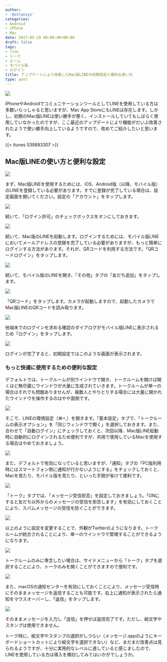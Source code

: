 ```yaml
---
author:
- '@ottanxyz'
categories:
- Android
- iPhone
- Mac
date: 2017-05-29 00:00:00+00:00
draft: false
tags:
- line
- トーク
- ルーム
- モバイル版
- ログイン
title: アップデートにより改善したMac版LINEの初期設定と便利な使い方
type: post
---
```


![](170529-592bc0263c43c.jpg)

iPhoneやAndroidでコミュニケーションツールとしてLINEを使用している方は多数いらっしゃると思いますが、Mac App StoreにもLINEは存在します。しかし、初期のMac版LINEは使い勝手が悪く、インストールしていてもしばらく使用していなかったのですが、ここ最近のアップデートにより機能がだいぶ改善されたようで使い勝手向上しているようですので、改めてご紹介したいと思います。

{{< itunes 539883307 >}}

## Mac版LINEの使い方と便利な設定

![](170529-592bc0de363e7.png)

まず、Mac版LINEを使用するためには、iOS、Android版（以降、モバイル版）のLINEを登録している必要があります。すでに登録が完了している場合は、設定画面を開いてください。設定の「アカウント」をタップします。

![](170529-592bc0e42e347.png)

続いて、「ログイン許可」のチェックボックスをオンにしておきます。

![](170529-592bc15cbde3a.png)

続いて、Mac版のLINEを起動します。ログインするためには、モバイル版LINEにおいてメールアドレスの登録を完了している必要がありますが、もっと簡単にログインする方法があります。それが、QRコードを利用する方法です。「QRコードログイン」をタップします。

![](170529-592bc16f5b11d.png)

続いて、モバイル版のLINEを開き、「その他」タブの「友だち追加」をタップします。

![](170529-592bc18056ba3.png)

「QRコード」をタップします。カメラが起動しますので、起動したカメラでMac版LINEのQRコードを読み取ります。

![](170529-592bc18bab3d0.png)

他端末でのログインを求める確認のダイアログがモバイル版LINEに表示されるため「ログイン」をタップします。

![](170529-592bc28be6a02.png)

ログインが完了すると、初期設定ではこのような画面が表示されます。

### もっと快適に使用するための便利な設定

デフォルトでは、トークルームが別ウインドウで開き、トークルームを開けば開くほど無尽蔵にウインドウが大量に生成されていきます。トークルームが単一の場合はそれでも問題ありませんが、複数人とやりとりする場合には大量に開かれたウインドウを操作するのはやや面倒です。

![](170529-592bc5193340a.png)

そこで、LINEの環境設定（⌘+,）を開きます。「基本設定」タブで、「トークルームの表示オプション」を「同じウィンドウで開く」を選択しておきます。また、合わせて「自動ログイン」にチェックしておくと、次回以降、Mac版LINE起動時に自動的にログインされるため便利ですが、共用で使用しているMacを使用する場合はやめておきましょう。

![](170529-592bc6759a622.png)

また、デフォルトで有効になっていると思いますが、「通知」タブの「PC版利用時にはスマートフォン側に通知が行かないようにする」をチェックしておくと、Macを見たり、モバイル版を見たり、といった手間が省けて便利です。

![](170529-592bc69eb619f.png)

「トーク」タブでは、「メッセージ受信拒否」を設定しておきましょう。「ONにすると友だち以外からのメッセージの受信を拒否します」を有効にしておくことにより、スパムメッセージの受信を防ぐことができます。

![](170529-592bc7358add9.png)

以上のように設定を変更することで、外観がTwitterのようになります。トークルームが統合されることにより、単一のウインドウで管理することができるようになります。

![](170529-592bc747b4ea1.png)

トークルームのみに専念したい場合は、サイドメニューから「トーク」タブを選択することにより、トークのみを開くことができますので便利です。

![](170529-592bccf7b15f3.png)

また、macOSの通知センターを有効にしておくことにより、メッセージ受信時にそのままメッセージを返信することも可能です。右上に通知が表示されたら通知をマウスオーバーし、「返信」をタップします。

![](170529-592bccfeb4144.png)

そのままメッセージを入力し「送信」を押せば返信完了です。ただし、絵文字やスタンプは使用できません。

トーク時に、絵文字やスタンプの選択がしづらい（メッセージ.appのようにキーボードショートカットにより絵文字を選択できない）など、まだまだ改善点は見られるようですが、十分に実用的なレベルに達していると感じましたので、LINEを使用している方は導入を検討してみてはいかがでしょうか。
